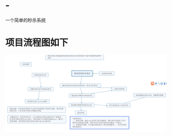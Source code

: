 # -
一个简单的秒杀系统

# 项目流程图如下
![image](https://github.com/pig-cabbage/killProduct/blob/master/image/%E6%8D%95%E8%8E%B7.PNG)

